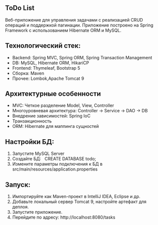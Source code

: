 ## ToDo List 

Веб-приложение для управления задачами с реализацией CRUD операций и поддержкой пагинации. Приложение построено на Spring Framework с использованием Hibernate ORM и MySQL.

## Технологический стек: 
* Backend: Spring MVC, Spring ORM, Spring Transaction Management
* DB: MySQL, Hibernate ORM, HikariCP 
* Frontend: Thymeleaf, Bootstrap 5
* Сборка: Maven
* Прочее: Lombok,Apache Tomcat 9

## Архитектурные особенности
* MVC: Четкое разделение Model, View, Controller
* Многоуровневая архитектура: Controller → Service → DAO → DB
* Внедрение зависимостей: Spring IoC
* Транзакционность
* ORM: Hibernate для маппинга сущностей

## Настройки БД: 
1. Запустите MySQL Server
2. Создайте БД:  
   CREATE DATABASE todo;
3. Измените параметры подключения к БД в src/main/resources/application.properties 

## Запуск:
1. Импортируйте как Maven-проект в IntelliJ IDEA, Eclipse и др.
2. Добавьте локальный сервер Tomcat 9, настройте артефакт для деплоя. 
3. Запустите приложение.
4. Перейдите по адресу: http://localhost:8080/tasks 

